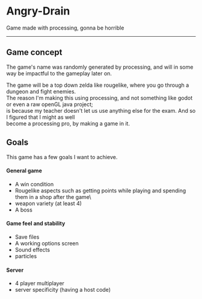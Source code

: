 # Angry-Drain
Game made with processing, gonna be horrible
***
## Game concept
The game's name was randomly generated by processing, and will in some way be impactful to the gameplay later on.

The game will be a top down zelda like rougelike, where you go through a dungeon and fight enemies. <br>
The reason I'm making this using processing, and not something like godot or even a raw openGL java project; <br>
is because my teacher doesn't let us use anything else for the exam. And so I figured that I might as well <br>
become a processing pro, by making a game in it. <br>

## Goals 
This game has a few goals I want to achieve.

#### General game
- A win condition
- Rougelike aspects such as getting points while playing and spending them in a shop after the game\
- weapon variety (at least 4)
- A boss
#### Game feel and stability
- Save files
- A working options screen
- Sound effects
- particles
#### Server
- 4 player multiplayer
- server specificity (having a host code)
